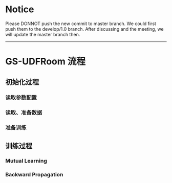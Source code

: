 # Notice
Please DONNOT push the new commit to master branch. We could first push them to the develop/1.0 branch. After discussing and the meeting, we will update the master branch then. 

---
# GS-UDFRoom 流程

## 初始化过程

### 读取参数配置



### 读取、准备数据



### 准备训练



## 训练过程



### Mutual Learning



### Backward Propagation
